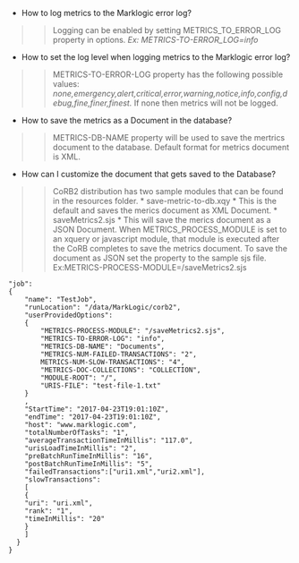 * How to log metrics to the Marklogic error log?
>>Logging can be enabled by setting METRICS_TO_ERROR_LOG property in options.
*Ex: METRICS-TO-ERROR_LOG=info*
* How to set the log level when logging metrics to the Marklogic error log?
>>METRICS-TO-ERROR-LOG property has the following possible values:
*none,emergency,alert,critical,error,warning,notice,info,config,debug,fine,finer,finest.*
If none then metrics will not be logged.
* How to save the metrics as a Document in the database?
>>METRICS-DB-NAME property will be used to save the mertrics document to the database.
Default format for metrics document is XML.
* How can I customize the document that gets saved to the Database?
>>CoRB2 distribution has two sample modules that can be found in the resources folder.
    * save-metric-to-db.xqy 
        *   This is the default and saves the merics document as XML Document.
    * saveMetrics2.sjs
        *   This will save the merics document as a JSON Document.
>> When METRICS_PROCESS_MODULE is set to an xquery or javascript module, that module is executed after the CoRB completes to save the metrics document.
>> To save the document as JSON set the property to the sample sjs file. Ex:METRICS-PROCESS-MODULE=/saveMetrics2.sjs

```{
"job":
{
    "name": "TestJob",
    "runLocation": "/data/MarkLogic/corb2",
    "userProvidedOptions":
    {
        "METRICS-PROCESS-MODULE": "/saveMetrics2.sjs",
        "METRICS-TO-ERROR-LOG": "info",
        "METRICS-DB-NAME": "Documents",
        "METRICS-NUM-FAILED-TRANSACTIONS": "2",
        METRICS-NUM-SLOW-TRANSACTIONS": "4",
        "METRICS-DOC-COLLECTIONS": "COLLECTION",
        "MODULE-ROOT": "/",
        "URIS-FILE": "test-file-1.txt"
    }
    ,
    "StartTime": "2017-04-23T19:01:10Z",
    "endTime": "2017-04-23T19:01:10Z",
    "host": "www.marklogic.com",
    "totalNumberOfTasks": "1",
    "averageTransactionTimeInMillis": "117.0",
    "urisLoadTimeInMillis": "2",
    "preBatchRunTimeInMillis": "16",
    "postBatchRunTimeInMillis": "5",
    "failedTransactions":["uri1.xml","uri2.xml"],
    "slowTransactions":
    [
    {
    "uri": "uri.xml",
    "rank": "1",
    "timeInMillis": "20"
    }
    ]
  }
}
